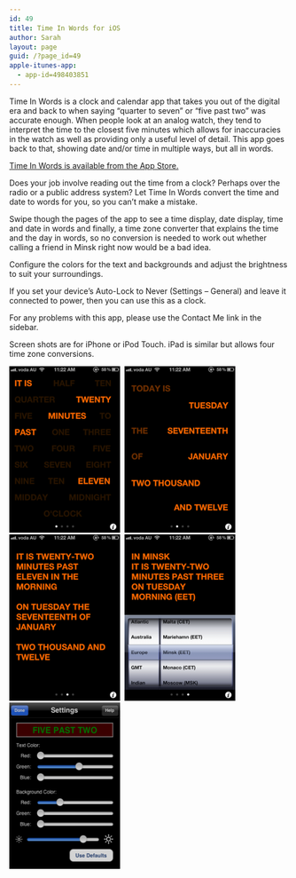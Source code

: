 ```yaml
---
id: 49
title: Time In Words for iOS
author: Sarah
layout: page
guid: /?page_id=49
apple-itunes-app:
  - app-id=498403851
---
```

Time In Words is a clock and calendar app that takes you out of the digital era and back to when saying &#8220;quarter to seven&#8221; or &#8220;five past two&#8221; was accurate enough. When people look at an analog watch, they tend to interpret the time to the closest five minutes which allows for inaccuracies in the watch as well as providing only a useful level of detail. This app goes back to that, showing date and/or time in multiple ways, but all in words.

<a href="http://itunes.apple.com/app/time-in-words/id498403851" target="_blank">Time In Words is available from the App Store.</a>

Does your job involve reading out the time from a clock? Perhaps over the radio or a public address system? Let Time In Words convert the time and date to words for you, so you can&#8217;t make a mistake.

Swipe though the pages of the app to see a time display, date display, time and date in words and finally, a time zone converter that explains the time and the day in words, so no conversion is needed to work out whether calling a friend in Minsk right now would be a bad idea.

Configure the colors for the text and backgrounds and adjust the brightness to suit your surroundings.

If you set your device&#8217;s Auto-Lock to Never (Settings &#8211; General) and leave it connected to power, then you can use this as a clock.

For any problems with this app, please use the Contact Me link in the sidebar.

Screen shots are for iPhone or iPod Touch. iPad is similar but allows four time zone conversions.

<img title="Time" src="/wp-content/uploads/2012/01/time-200x300.png" alt="Time" width="200" height="300" /> 
<img title="Date" src="/wp-content/uploads/2012/01/date-200x300.png" alt="Date" width="200" height="300" />
<img title="Time and Date" src="/wp-content/uploads/2012/01/datetime-200x300.png" alt="Time and Date" width="200" height="300" /> 
<img title="Time zone conversion" src="/wp-content/uploads/2012/01/convert-200x300.png" alt="Time zone conversion" width="200" height="300" />
<img title="Settings" src="/wp-content/uploads/2012/01/prefs-208x300.png" alt="Settings" width="200" height="300" />